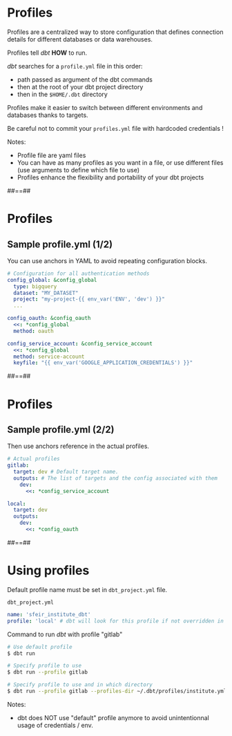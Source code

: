 <!-- .slide -->

# Profiles

Profiles are a centralized way to store configuration that defines connection details for different databases or data warehouses.

Profiles tell _dbt_ **HOW** to run.

_dbt_ searches for a `profile.yml` file in this order:

- path passed as argument of the dbt commands
- then at the root of your dbt project directory
- then in the `$HOME/.dbt` directory

Profiles make it easier to switch between different environments and databases thanks to targets.

Be careful not to commit your `profiles.yml` file with hardcoded credentials !

<!-- .element: class="admonition warning" -->

Notes:

- Profile file are yaml files
- You can have as many profiles as you want in a file, or use different files (use arguments to define which file to use)
- Profiles enhance the flexibility and portability of your dbt projects

##==##

<!-- .slide: class="with-code"-->

# Profiles

## Sample profile.yml (1/2)

You can use anchors in YAML to avoid repeating configuration blocks.

```yaml
# Configuration for all authentication methods
config_global: &config_global
  type: bigquery
  dataset: "MY_DATASET"
  project: "my-project-{{ env_var('ENV', 'dev') }}"
  ...

config_oauth: &config_oauth
  <<: *config_global
  method: oauth

config_service_account: &config_service_account
  <<: *config_global
  method: service-account
  keyfile: "{{ env_var('GOOGLE_APPLICATION_CREDENTIALS') }}"
```

##==##

<!-- .slide: class="with-code"-->

# Profiles

## Sample profile.yml (2/2)

Then use anchors reference in the actual profiles.

```yaml
# Actual profiles
gitlab:
  target: dev # Default target name.
  outputs: # The list of targets and the config associated with them
    dev:
      <<: *config_service_account

local:
  target: dev
  outputs:
    dev:
      <<: *config_oauth
```

##==##

<!-- .slide: class="with-code"-->

# Using profiles

Default profile name must be set in `dbt_project.yml` file.

`dbt_project.yml`

```yaml
name: 'sfeir_institute_dbt'
profile: 'local' # dbt will look for this profile if not overridden in command args
```

Command to run _dbt_ with profile "gitlab"

```bash
# Use default profile
$ dbt run

# Specify profile to use
$ dbt run --profile gitlab

# Specify profile to use and in which directory
$ dbt run --profile gitlab --profiles-dir ~/.dbt/profiles/institute.yml
```

Notes:

- dbt does NOT use "default" profile anymore to avoid unintentionnal usage of credentials / env.
